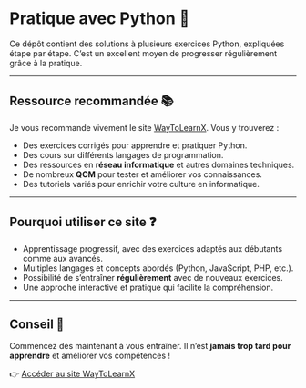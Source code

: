 # Pratique avec Python 🐍

Ce dépôt contient des solutions à plusieurs exercices Python, expliquées étape par étape.
C’est un excellent moyen de progresser régulièrement grâce à la pratique.

---

## Ressource recommandée 📚

Je vous recommande vivement le site [WayToLearnX](https://waytolearnx.com/).
Vous y trouverez :

- Des exercices corrigés pour apprendre et pratiquer Python.
- Des cours sur différents langages de programmation.
- Des ressources en **réseau informatique** et autres domaines techniques.
- De nombreux **QCM** pour tester et améliorer vos connaissances.
- Des tutoriels variés pour enrichir votre culture en informatique.

---

## Pourquoi utiliser ce site ❓

- Apprentissage progressif, avec des exercices adaptés aux débutants comme aux avancés.
- Multiples langages et concepts abordés (Python, JavaScript, PHP, etc.).
- Possibilité de s’entraîner **régulièrement** avec de nouveaux exercices.
- Une approche interactive et pratique qui facilite la compréhension.

---

## Conseil 🔑
Commencez dès maintenant à vous entraîner.
Il n’est **jamais trop tard pour apprendre** et améliorer vos compétences !

👉 [Accéder au site WayToLearnX](https://waytolearnx.com/)
